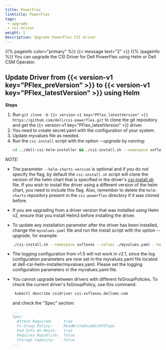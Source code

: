 ```yaml
---
title: PowerFlex
linktitle: PowerFlex
tags:
 - upgrade
 - csi-driver
weight: 1
Description: Upgrade PowerFlex CSI driver
---
```

{{% pageinfo color="primary" %}}
{{< message text="2" >}}
{{% /pageinfo %}}
You can upgrade the CSI Driver for Dell PowerFlex using Helm or Dell CSM Operator.

## Update Driver from {{< version-v1 key="PFlex_preVersion" >}} to {{< version-v1 key="PFlex_latestVersion" >}} using Helm

**Steps**
1. Run `git clone -b {{< version-v1 key="PFlex_latestVersion" >}} https://github.com/dell/csi-powerflex.git` to clone the git repository and get the {{< version-v1 key="PFlex_latestVersion" >}} driver.
2. You need to create secret.yaml with the configuration of your system.
3. Update myvalues file as needed.
4. Run the `csi-install` script with the option _\-\-upgrade_ by running:
   ```bash
   cd ../dell-csi-helm-installer && ./csi-install.sh --namespace vxflexos --values ./myvalues.yaml --helm-charts-version <version> --upgrade
   ```

*NOTE:*
- The parameter `--helm-charts-version` is optional and if you do not specify the flag, by default the `csi-install.sh` script will clone the version of the helm chart that is specified in the driver's [csi-install.sh](https://github.com/dell/csi-powerflex/blob/main/dell-csi-helm-installer/csi-install.sh#L24) file. If you wish to install the driver using a different version of the helm chart, you need to include this flag. Also, remember to delete the `helm-charts` repository present in the `csi-powerflex` directory if it was cloned before.
- If you are upgrading from a driver version that was installed using Helm v2, ensure that you install Helm3 before installing the driver.
- To update any installation parameter after the driver has been installed, change the `myvalues.yaml` file and run the install script with the option _\-\-upgrade_, for example:
  ```bash
  ./csi-install.sh --namespace vxflexos --values ./myvalues.yaml --helm-charts-version <version> --upgrade
  ```
- The logging configuration from v1.5 will not work in v2.1, since the log configuration parameters are now set in the myvalues.yaml file located at dell-csi-helm-installer/myvalues.yaml. Please set the logging configuration parameters in the myvalues.yaml file.

- You cannot upgrade between drivers with different fsGroupPolicies. To check the current driver's fsGroupPolicy, use this command:  
  ```bash
   kubectl describe csidriver csi-vxflexos.dellemc.com
  ```
  and check the "Spec" section:
  ```yaml
  ...
  Spec:
    Attach Required:     true
    Fs Group Policy:     ReadWriteOnceWithFSType
    Pod Info On Mount:   true
    Requires Republish:  false
    Storage Capacity:    false
  ...
  ```
